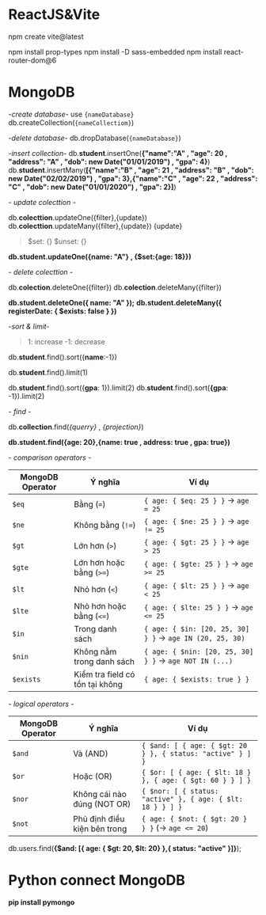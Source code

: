 # ReactJS&Vite
npm create vite@latest

npm install prop-types
npm install -D sass-embedded
npm install react-router-dom@6

# MongoDB
*-create database-*
use ```{nameDatabase}```
db.createCollection(```{nameCollectiom}```)

*-delete database-*
db.dropDatabase(```{nameDatabase}```)

*-insert collection-*
db.**student**.insertOne(**{"name":"A" , "age": 20 , "address": "A" , "dob": new Date("01/01/2019") , "gpa": 4}**)
db.**student**.insertMany(**[{"name":"B" , "age": 21 , "address": "B" , "dob": new Date("02/02/2019") , "gpa": 3},{"name":"C" , "age": 22 , "address": "C" , "dob": new Date("01/01/2020") , "gpa": 2}]**)

*- update colecttion -*

db.**colecttion**.updateOne({filter},{update})
db.**colecttion**.updateMany({filter},{update})
{update}
>   $set:   {}
>   $unset: {}

**db.student.updateOne({name: "A"} , {$set:{age: 18}})**

*- delete colecttion -*

db.**colection**.deleteOne({filter})
db.**colection**.deleteMany({filter})

**db.student.deleteOne({ name: "A" });**
**db.student.deleteMany({ registerDate: { $exists: false } })**

*-sort & limit-*

> 1: increase
> -1: decrease

db.**student**.find().sort({**name**:-1})

db.**student**.find().limit(1)

db.**student**.find().sort({**gpa**: 1}).limit(2)
db.**student**.find().sort(**{gpa**: -1}).limit(2)

*- find -*

db.**collection**.find(*{querry}* , *{projection}*)

**db.student.find({age: 20},{name: true , address: true , gpa: true})**

*- comparison operators -*

| MongoDB Operator | Ý nghĩa                         | Ví dụ                                                    |
| ---------------- | ------------------------------- | -------------------------------------------------------- |
| `$eq`            | Bằng (`=`)                      | `{ age: { $eq: 25 } }` → `age = 25`                      |
| `$ne`            | Không bằng (`!=`)               | `{ age: { $ne: 25 } }` → `age != 25`                     |
| `$gt`            | Lớn hơn (`>`)                   | `{ age: { $gt: 25 } }` → `age > 25`                      |
| `$gte`           | Lớn hơn hoặc bằng (`>=`)        | `{ age: { $gte: 25 } }` → `age >= 25`                    |
| `$lt`            | Nhỏ hơn (`<`)                   | `{ age: { $lt: 25 } }` → `age < 25`                      |
| `$lte`           | Nhỏ hơn hoặc bằng (`<=`)        | `{ age: { $lte: 25 } }` → `age <= 25`                    |
| `$in`            | Trong danh sách                 | `{ age: { $in: [20, 25, 30] } }` → `age IN (20, 25, 30)` |
| `$nin`           | Không nằm trong danh sách       | `{ age: { $nin: [20, 25, 30] } }` → `age NOT IN (...)`   |
| `$exists`        | Kiểm tra field có tồn tại không | `{ age: { $exists: true } }`                             |


*- logical operators -*

| MongoDB Operator | Ý nghĩa                      | Ví dụ                                                      |
| ---------------- | ---------------------------- | ---------------------------------------------------------- |
| `$and`           | Và (AND)                     | `{ $and: [ { age: { $gt: 20 } }, { status: "active" } ] }` |
| `$or`            | Hoặc (OR)                    | `{ $or: [ { age: { $lt: 18 } }, { age: { $gt: 60 } } ] }`  |
| `$nor`           | Không cái nào đúng (NOT OR)  | `{ $nor: [ { status: "active" }, { age: { $lt: 18 } } ] }` |
| `$not`           | Phủ định điều kiện bên trong | `{ age: { $not: { $gt: 20 } } }` (→ `age <= 20`)           |

db.users.find(**{$and: [{ age: { $gt: 20, $lt: 20} },{ status: "active" }]}**);


# Python connect MongoDB

**pip install pymongo**

